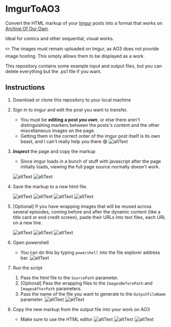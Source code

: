 # ImgurToAO3
Convert the HTML markup of your [Imgur](https://imgur.com/) posts into a format that works on [Archive Of Our Own](https://archiveofourown.org/). 

Ideal for comics and other sequential, visual works.

✏️ The images must remain uploaded on Imgur, as AO3 does not provide image hosting. This simply allows them to be displayed as a work.

This repository contains some example input and output files, but you can delete everything but the .ps1 file if you want.

## Instructions

1. Download or clone this repository to your local machine
1. Sign in to imgur and edit the post you want to transfer.
   - You must be **editing a post *you own***, or else there aren't distinguishing markers between the posts's content and the other miscellaneous images on the page.
   - Getting them in the correct order of the imgur post itself is its own beast, and I can't really help you there 😅
   ![altText](/screenshots/SS01.png)
1. ***Inspect*** the page and copy the markup
   - Since imgur loads in a bunch of stuff with javascript after the page initially loads, viewing the full page source normally doesn't work.

   ![altText](/screenshots/SS02.png)
   ![altText](/screenshots/SS03.png)

1. Save the markup to a new html file.

   ![altText](/screenshots/SS04.png)
   ![altText](/screenshots/SS05.png)
   ![altText](/screenshots/SS06.png)
   ![altText](/screenshots/SS07.png)

1. [Optional] If you have wrapping images that will be reused across several episodes, coming before and after the dynamic content (like a title card or end credit screen), paste their URLs into text files, each URL on a new line. 

   ![altText](/screenshots/SS08.png)
   ![altText](/screenshots/SS09.png)
   ![altText](/screenshots/SS10.png)

1. Open powershell
   - You can do this by typing `powershell` into the file explorer address bar.
   ![altText](/screenshots/SS11.png)
1. Run the script 
   1. Pass the html file to the `SourcePath` parameter.
   1. [Optional] Pass the wrapping files to the `ImagesBeforePath` and `ImagesAfterPath` parameters.
   1. Pass the name of the file you want to generate to the `OutputFileName` parameter.
   ![altText](/screenshots/SS12.png)
   ![altText](/screenshots/SS13.png)
1. Copy the new markup from the output file into your work on AO3
    - Make sure to use the HTML editor
   ![altText](/screenshots/SS14.png)
   ![altText](/screenshots/SS15.png)
   ![altText](/screenshots/SS16.png)

   
